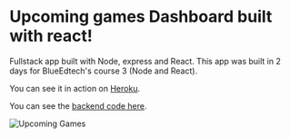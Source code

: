 # Upcoming games Dashboard built with react!


Fullstack app built with Node, express and React.
This app was built in 2 days for BlueEdtech's course 3 (Node and React).

You can see it in action on [Heroku](https://react-games-dashboard.herokuapp.com/).

You can see the [backend code here](https://github.com/marcosATr/Node-deploy-games-backend).

![Upcoming Games](https://i.imgur.com/xzO8zQg.png)
